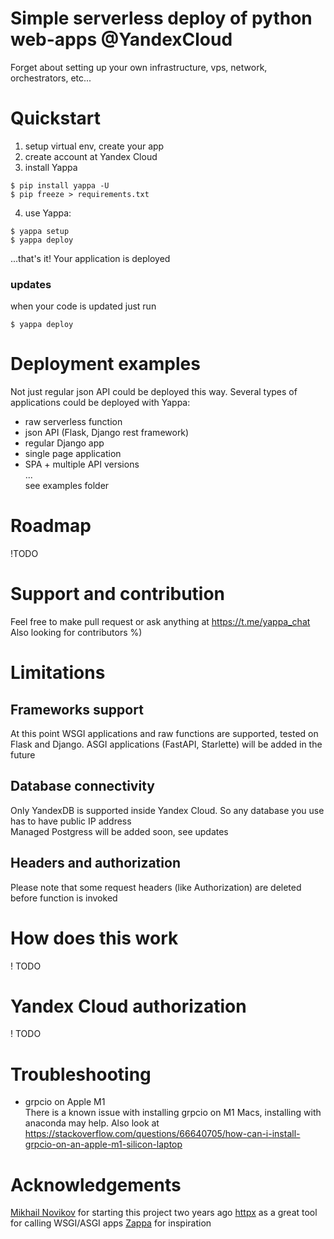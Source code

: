 # Simple serverless deploy of python web-apps @YandexCloud

Forget about setting up your own infrastructure, vps, network,
orchestrators, etc...

# Quickstart
1. setup virtual env, create your app
2. create account at Yandex Cloud
3. install Yappa
```shell
$ pip install yappa -U
$ pip freeze > requirements.txt
 ```
4. use Yappa:
```shell
$ yappa setup
$ yappa deploy
 ```
...that's it! Your application is deployed

### updates
when your code is updated just run 
```shell
$ yappa deploy
 ```
# Deployment examples
Not just regular json API could be deployed this way. Several types of
applications could be deployed with Yappa:
- raw serverless function
- json API (Flask, Django rest framework)
- regular Django app
- single page application 
- SPA + multiple API versions  
...   
see examples folder
# Roadmap
!TODO
# Support and contribution
Feel free to make pull request or ask anything at https://t.me/yappa_chat    
Also looking for contributors %)
# Limitations
## Frameworks support
At this point WSGI applications and raw functions are supported, 
tested on Flask and Django. ASGI applications (FastAPI, Starlette) will be added in the future
## Database connectivity
Only YandexDB is supported inside Yandex Cloud. So any database you use 
has to have public IP address    
Managed Postgress will be added soon, see updates
## Headers and authorization
Please note that some request headers (like Authorization) are deleted before function is invoked 
# How does this work
! TODO
# Yandex Cloud authorization 
! TODO
# Troubleshooting
- grpcio on Apple M1   
There is a known issue with installing grpcio on M1 Macs, 
  installing with anaconda may help. Also look at 
  https://stackoverflow.com/questions/66640705/how-can-i-install-grpcio-on-an-apple-m1-silicon-laptop
  
  
# Acknowledgements
[Mikhail Novikov](https://github.com/kurtgn) for starting this project two years ago
[httpx](https://github.com/encode/httpx) as a great tool for calling WSGI/ASGI apps
[Zappa](https://github.com/Miserlou/Zappa) for inspiration
